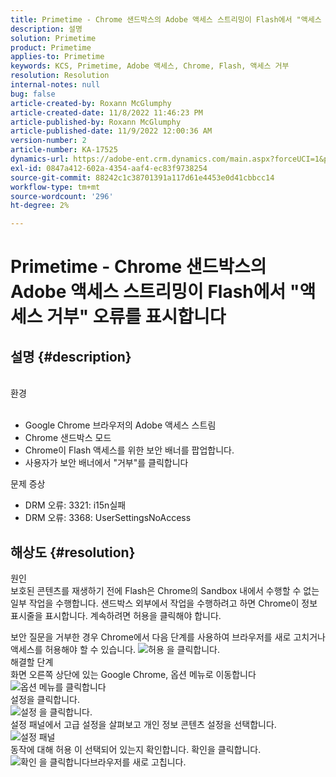 ```yaml
---
title: Primetime - Chrome 샌드박스의 Adobe 액세스 스트리밍이 Flash에서 "액세스 거부" 오류를 표시합니다
description: 설명
solution: Primetime
product: Primetime
applies-to: Primetime
keywords: KCS, Primetime, Adobe 액세스, Chrome, Flash, 액세스 거부
resolution: Resolution
internal-notes: null
bug: false
article-created-by: Roxann McGlumphy
article-created-date: 11/8/2022 11:46:23 PM
article-published-by: Roxann McGlumphy
article-published-date: 11/9/2022 12:00:36 AM
version-number: 2
article-number: KA-17525
dynamics-url: https://adobe-ent.crm.dynamics.com/main.aspx?forceUCI=1&pagetype=entityrecord&etn=knowledgearticle&id=a11bbe88-bf5f-ed11-9561-6045bd006c82
exl-id: 0847a412-602a-4354-aaf4-ec83f9738254
source-git-commit: 88242c1c38701391a117d61e4453e0d41cbbcc14
workflow-type: tm+mt
source-wordcount: '296'
ht-degree: 2%

---
```


# Primetime - Chrome 샌드박스의 Adobe 액세스 스트리밍이 Flash에서 &quot;액세스 거부&quot; 오류를 표시합니다

## 설명 {#description}

<br>환경<br><br>
- Google Chrome 브라우저의 Adobe 액세스 스트림
- Chrome 샌드박스 모드
- Chrome이 Flash 액세스를 위한 보안 배너를 팝업합니다.
- 사용자가 보안 배너에서 &quot;거부&quot;를 클릭합니다



문제 증상
- DRM 오류: 3321: i15n실패
- DRM 오류: 3368: UserSettingsNoAccess



## 해상도 {#resolution}

원인<br>
보호된 콘텐츠를 재생하기 전에 Flash은 Chrome의 Sandbox 내에서 수행할 수 없는 일부 작업을 수행합니다. 샌드박스 외부에서 작업을 수행하려고 하면 Chrome이 정보 표시줄을 표시합니다. 계속하려면 허용을 클릭해야 합니다.

보안 질문을 거부한 경우 Chrome에서 다음 단계를 사용하여 브라우저를 새로 고치거나 액세스를 허용해야 할 수 있습니다.
![허용 을 클릭합니다.](https://helpx.adobe.com/content/dam/help/en/adobe-access/kb/error-3321/jcr%3acontent/main-pars/image/chrome_infobar.png "허용 을 클릭합니다.")<br>해결할 단계<br>
화면 오른쪽 상단에 있는 Google Chrome, 옵션 메뉴로 이동합니다
![옵션 메뉴를 클릭합니다](https://helpx.adobe.com/content/dam/help/en/adobe-access/kb/error-3321/jcr%3acontent/main-pars/procedure/proc_par/step_0/step_par/image/setting_menu.png "옵션 메뉴를 클릭합니다")<br>설정을 클릭합니다.<br>![설정 을 클릭합니다.](https://helpx.adobe.com/content/dam/help/en/adobe-access/kb/error-3321/jcr%3acontent/main-pars/procedure/proc_par/step_1/step_par/image/3.jpg "설정 을 클릭합니다.")<br>설정 패널에서 고급 설정을 살펴보고 개인 정보 콘텐츠 설정을 선택합니다.<br>![설정 패널](https://helpx.adobe.com/content/dam/help/en/adobe-access/kb/error-3321/jcr%3acontent/main-pars/procedure/proc_par/step_2/step_par/image/5.jpg "설정 패널")<br>동작에 대해 허용 이 선택되어 있는지 확인합니다. 확인을 클릭합니다.<br>![확인 을 클릭합니다](https://helpx.adobe.com/content/dam/help/en/adobe-access/kb/error-3321/jcr%3acontent/main-pars/procedure/proc_par/step_3/step_par/image/unsandbox_settings.png "확인을 클릭합니다")브라우저를 새로 고칩니다.

<br> <br>
